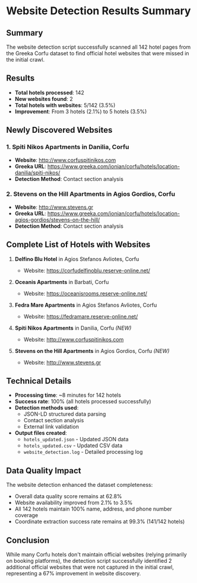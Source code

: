 # Website Detection Results Summary

## Summary
The website detection script successfully scanned all 142 hotel pages from the Greeka Corfu dataset to find official hotel websites that were missed in the initial crawl.

## Results
- **Total hotels processed**: 142
- **New websites found**: 2
- **Total hotels with websites**: 5/142 (3.5%)
- **Improvement**: From 3 hotels (2.1%) to 5 hotels (3.5%)

## Newly Discovered Websites

### 1. Spiti Nikos Apartments in Danilia, Corfu
- **Website**: http://www.corfuspitinikos.com
- **Greeka URL**: https://www.greeka.com/ionian/corfu/hotels/location-danilia/spiti-nikos/
- **Detection Method**: Contact section analysis

### 2. Stevens on the Hill Apartments in Agios Gordios, Corfu
- **Website**: http://www.stevens.gr
- **Greeka URL**: https://www.greeka.com/ionian/corfu/hotels/location-agios-gordios/stevens-on-the-hill/
- **Detection Method**: Contact section analysis

## Complete List of Hotels with Websites

1. **Delfino Blu Hotel** in Agios Stefanos Avliotes, Corfu
   - Website: https://corfudelfinoblu.reserve-online.net/

2. **Oceanis Apartments** in Barbati, Corfu
   - Website: https://oceanisrooms.reserve-online.net/

3. **Fedra Mare Apartments** in Agios Stefanos Avliotes, Corfu
   - Website: https://fedramare.reserve-online.net/

4. **Spiti Nikos Apartments** in Danilia, Corfu *(NEW)*
   - Website: http://www.corfuspitinikos.com

5. **Stevens on the Hill Apartments** in Agios Gordios, Corfu *(NEW)*
   - Website: http://www.stevens.gr

## Technical Details
- **Processing time**: ~8 minutes for 142 hotels
- **Success rate**: 100% (all hotels processed successfully)
- **Detection methods used**:
  - JSON-LD structured data parsing
  - Contact section analysis 
  - External link validation
- **Output files created**:
  - `hotels_updated.json` - Updated JSON data
  - `hotels_updated.csv` - Updated CSV data
  - `website_detection.log` - Detailed processing log

## Data Quality Impact
The website detection enhanced the dataset completeness:
- Overall data quality score remains at 62.8%
- Website availability improved from 2.1% to 3.5%
- All 142 hotels maintain 100% name, address, and phone number coverage
- Coordinate extraction success rate remains at 99.3% (141/142 hotels)

## Conclusion
While many Corfu hotels don't maintain official websites (relying primarily on booking platforms), the detection script successfully identified 2 additional official websites that were not captured in the initial crawl, representing a 67% improvement in website discovery.